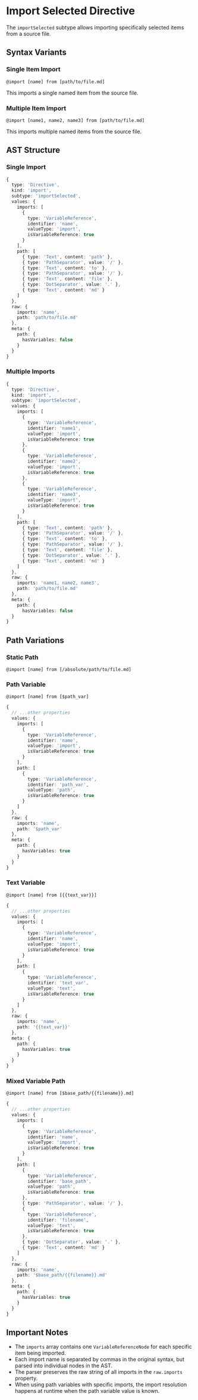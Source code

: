 # Import Selected Directive

The `importSelected` subtype allows importing specifically selected items from a source file.

## Syntax Variants

### Single Item Import

```
@import [name] from [path/to/file.md]
```

This imports a single named item from the source file.

### Multiple Item Import

```
@import [name1, name2, name3] from [path/to/file.md]
```

This imports multiple named items from the source file.

## AST Structure

### Single Import

```typescript
{
  type: 'Directive',
  kind: 'import',
  subtype: 'importSelected',
  values: {
    imports: [
      {
        type: 'VariableReference',
        identifier: 'name',
        valueType: 'import',
        isVariableReference: true
      }
    ],
    path: [
      { type: 'Text', content: 'path' },
      { type: 'PathSeparator', value: '/' },
      { type: 'Text', content: 'to' },
      { type: 'PathSeparator', value: '/' },
      { type: 'Text', content: 'file' },
      { type: 'DotSeparator', value: '.' },
      { type: 'Text', content: 'md' }
    ]
  },
  raw: {
    imports: 'name',
    path: 'path/to/file.md'
  },
  meta: {
    path: {
      hasVariables: false
    }
  }
}
```

### Multiple Imports

```typescript
{
  type: 'Directive',
  kind: 'import',
  subtype: 'importSelected',
  values: {
    imports: [
      {
        type: 'VariableReference',
        identifier: 'name1',
        valueType: 'import',
        isVariableReference: true
      },
      {
        type: 'VariableReference',
        identifier: 'name2',
        valueType: 'import',
        isVariableReference: true
      },
      {
        type: 'VariableReference',
        identifier: 'name3',
        valueType: 'import',
        isVariableReference: true
      }
    ],
    path: [
      { type: 'Text', content: 'path' },
      { type: 'PathSeparator', value: '/' },
      { type: 'Text', content: 'to' },
      { type: 'PathSeparator', value: '/' },
      { type: 'Text', content: 'file' },
      { type: 'DotSeparator', value: '.' },
      { type: 'Text', content: 'md' }
    ]
  },
  raw: {
    imports: 'name1, name2, name3',
    path: 'path/to/file.md'
  },
  meta: {
    path: {
      hasVariables: false
  }
}
```

## Path Variations

### Static Path

```
@import [name] from [/absolute/path/to/file.md]
```

### Path Variable

```
@import [name] from [$path_var]
```

```typescript
{
  // ...other properties
  values: {
    imports: [
      {
        type: 'VariableReference',
        identifier: 'name',
        valueType: 'import',
        isVariableReference: true
      }
    ],
    path: [
      {
        type: 'VariableReference',
        identifier: 'path_var',
        valueType: 'path',
        isVariableReference: true
      }
    ]
  },
  raw: {
    imports: 'name',
    path: '$path_var'
  },
  meta: {
    path: {
      hasVariables: true
    }
  }
}
```

### Text Variable

```
@import [name] from [{{text_var}}]
```

```typescript
{
  // ...other properties
  values: {
    imports: [
      {
        type: 'VariableReference',
        identifier: 'name',
        valueType: 'import',
        isVariableReference: true
      }
    ],
    path: [
      {
        type: 'VariableReference',
        identifier: 'text_var',
        valueType: 'text',
        isVariableReference: true
      }
    ]
  },
  raw: {
    imports: 'name',
    path: '{{text_var}}'
  },
  meta: {
    path: {
      hasVariables: true
    }
  }
}
```

### Mixed Variable Path

```
@import [name] from [$base_path/{{filename}}.md]
```

```typescript
{
  // ...other properties
  values: {
    imports: [
      {
        type: 'VariableReference',
        identifier: 'name',
        valueType: 'import',
        isVariableReference: true
      }
    ],
    path: [
      {
        type: 'VariableReference',
        identifier: 'base_path',
        valueType: 'path',
        isVariableReference: true
      },
      { type: 'PathSeparator', value: '/' },
      {
        type: 'VariableReference',
        identifier: 'filename',
        valueType: 'text',
        isVariableReference: true
      },
      { type: 'DotSeparator', value: '.' },
      { type: 'Text', content: 'md' }
    ]
  },
  raw: {
    imports: 'name',
    path: '$base_path/{{filename}}.md'
  },
  meta: {
    path: {
      hasVariables: true
    }
  }
}
```

## Important Notes

- The `imports` array contains one `VariableReferenceNode` for each specific item being imported.
- Each import name is separated by commas in the original syntax, but parsed into individual nodes in the AST.
- The parser preserves the raw string of all imports in the `raw.imports` property.
- When using path variables with specific imports, the import resolution happens at runtime when the path variable value is known.
